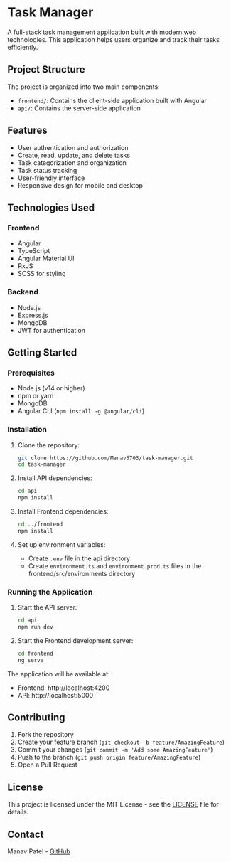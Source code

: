 # Task Manager

A full-stack task management application built with modern web technologies. This application helps users organize and track their tasks efficiently.

## Project Structure

The project is organized into two main components:

- `frontend/`: Contains the client-side application built with Angular
- `api/`: Contains the server-side application

## Features

- User authentication and authorization
- Create, read, update, and delete tasks
- Task categorization and organization
- Task status tracking
- User-friendly interface
- Responsive design for mobile and desktop

## Technologies Used

### Frontend
- Angular
- TypeScript
- Angular Material UI
- RxJS
- SCSS for styling

### Backend
- Node.js
- Express.js
- MongoDB
- JWT for authentication

## Getting Started

### Prerequisites

- Node.js (v14 or higher)
- npm or yarn
- MongoDB
- Angular CLI (`npm install -g @angular/cli`)

### Installation

1. Clone the repository:
   ```bash
   git clone https://github.com/Manav5703/task-manager.git
   cd task-manager
   ```

2. Install API dependencies:
   ```bash
   cd api
   npm install
   ```

3. Install Frontend dependencies:
   ```bash
   cd ../frontend
   npm install
   ```

4. Set up environment variables:
   - Create `.env` file in the api directory
   - Create `environment.ts` and `environment.prod.ts` files in the frontend/src/environments directory

### Running the Application

1. Start the API server:
   ```bash
   cd api
   npm run dev
   ```

2. Start the Frontend development server:
   ```bash
   cd frontend
   ng serve
   ```

The application will be available at:
- Frontend: http://localhost:4200
- API: http://localhost:5000

## Contributing

1. Fork the repository
2. Create your feature branch (`git checkout -b feature/AmazingFeature`)
3. Commit your changes (`git commit -m 'Add some AmazingFeature'`)
4. Push to the branch (`git push origin feature/AmazingFeature`)
5. Open a Pull Request

## License

This project is licensed under the MIT License - see the [LICENSE](LICENSE) file for details.

## Contact

Manav Patel - [GitHub](https://github.com/Manav5703) 